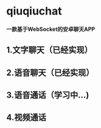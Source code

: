 # **qiuqiuchat**

#### **一款基于WebSocket的安卓聊天APP**

## **1.文字聊天（已经实现）**

## **2.语音聊天（已经实现）**

## **3.语音通话（学习中...)**

## 4.视频通话